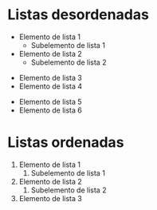 # Listas desordenadas 

- Elemento de lista 1
    - Subelemento de lista 1
- Elemento de lista 2
    - Subelemento de lista 2
* Elemento de lista 3
* Elemento de lista 4
+ Elemento de lista 5
+ Elemento de lista 6

# Listas ordenadas
1. Elemento de lista 1
    1. Subelemento de lista 1
2. Elemento de lista 2
    1. Subelemento de lista 2
3. Elemento de lista 3
